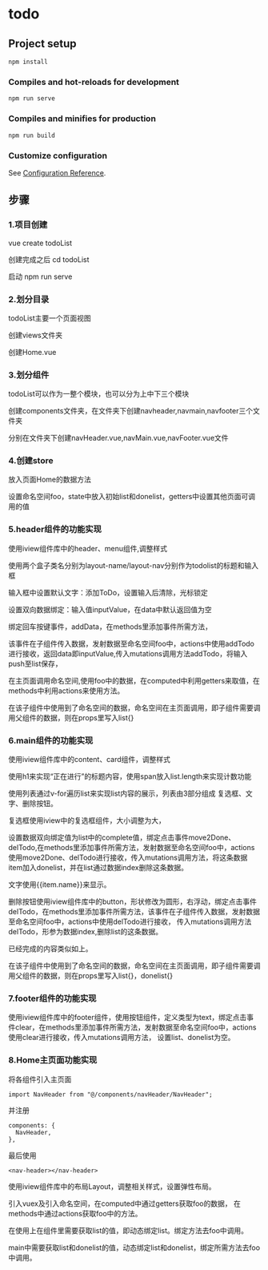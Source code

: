 # todo

## Project setup
```
npm install
```

### Compiles and hot-reloads for development
```
npm run serve
```

### Compiles and minifies for production
```
npm run build
```

### Customize configuration
See [Configuration Reference](https://cli.vuejs.org/config/).

## 步骤
### 1.项目创建
vue create todoList 

创建完成之后 cd todoList 

启动 npm run serve
### 2.划分目录
todoList主要一个页面视图 

创建views文件夹 

创建Home.vue
### 3.划分组件
todoList可以作为一整个模块，也可以分为上中下三个模块

创建components文件夹，在文件夹下创建navheader,navmain,navfooter三个文件夹

分别在文件夹下创建navHeader.vue,navMain.vue,navFooter.vue文件
### 4.创建store
放入页面Home的数据方法

设置命名空间foo，state中放入初始list和donelist，getters中设置其他页面可调用的值
### 5.header组件的功能实现
  使用iview组件库中的header、menu组件,调整样式

  使用两个盒子类名分别为layout-name/layout-nav分别作为todolist的标题和输入框

  输入框中设置默认文字：添加ToDo，设置输入后清除，光标锁定

  设置双向数据绑定：输入值inputValue，在data中默认返回值为空

  绑定回车按键事件，addData，在methods里添加事件所需方法，

  该事件在子组件传入数据，发射数据至命名空间foo中，actions中使用addTodo进行接收，返回data即inputValue,传入mutations调用方法addTodo，将输入push至list保存，
  
  在主页面调用命名空间,使用foo中的数据，在computed中利用getters来取值，在methods中利用actions来使用方法。

  在该子组件中使用到了命名空间的数据，命名空间在主页面调用，即子组件需要调用父组件的数据，则在props里写入list{}
### 6.main组件的功能实现
  使用iview组件库中的content、card组件，调整样式

  使用h1来实现“正在进行”的标题内容，使用span放入list.length来实现计数功能

  使用列表通过v-for遍历list来实现list内容的展示，列表由3部分组成
  复选框、文字、删除按钮。

  复选框使用iview中的复选框组件，大小调整为大，

  设置数据双向绑定值为list中的complete值，绑定点击事件move2Done、delTodo,在methods里添加事件所需方法，发射数据至命名空间foo中，actions使用move2Done、delTodo进行接收，传入mutations调用方法，将这条数据item加入donelist，并在list通过数据index删除这条数据。

  文字使用{{item.name}}来显示。

  删除按钮使用iview组件库中的button，形状修改为圆形，右浮动，绑定点击事件delTodo，在methods里添加事件所需方法，该事件在子组件传入数据，发射数据至命名空间foo中，actions中使用delTodo进行接收，
  传入mutations调用方法delTodo，形参为数据index,删除list的这条数据。

  已经完成的内容类似如上。

  在该子组件中使用到了命名空间的数据，命名空间在主页面调用，即子组件需要调用父组件的数据，则在props里写入list{}，donelist{}
### 7.footer组件的功能实现
  使用iview组件库中的footer组件，使用按钮组件，定义类型为text，绑定点击事件clear，在methods里添加事件所需方法，发射数据至命名空间foo中，actions使用clear进行接收，传入mutations调用方法，
  设置list、donelist为空。
### 8.Home主页面功能实现
  将各组件引入主页面 
  ```
  import NavHeader from "@/components/navHeader/NavHeader";
  ```
  并注册 
  ```
  components: {
    NavHeader,
  },
  ```
  最后使用 
  ```
  <nav-header></nav-header>
  ```
  使用iview组件库中的布局Layout，调整相关样式，设置弹性布局。
  
  引入vuex及引入命名空间，在computed中通过getters获取foo的数据，
  在methods中通过actions获取foo中的方法。
  
  在使用上在<nav-header>组件里需要获取list的值，即动态绑定list。绑定方法去foo中调用。
  
  main中需要获取list和donelist的值，动态绑定list和donelist，绑定所需方法去foo中调用。

  



  
      
